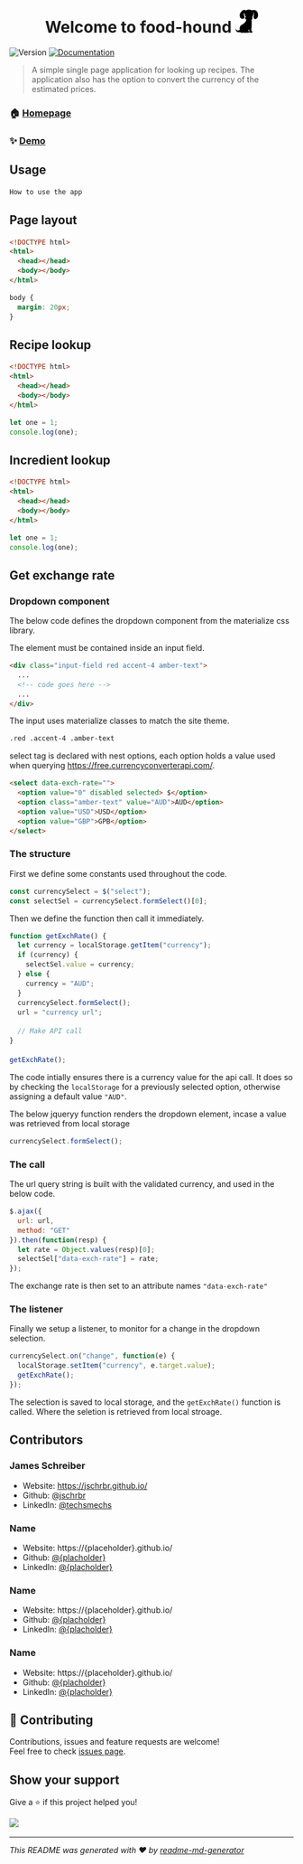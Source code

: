 <h1 align="center">Welcome to food-hound <img width="40px" src="./assets/images/material-hound.png">
</h1>
<p>
  <img alt="Version" src="https://img.shields.io/badge/version-01.00-blue.svg?cacheSeconds=2592000" />
  <a href="https://github.com/jschrbr/food-hound" target="_blank">
    <img alt="Documentation" src="https://img.shields.io/badge/documentation-yes-brightgreen.svg" />
  </a>
</p>

> A simple single page application for looking up recipes. The application also has the option to convert the currency of the estimated prices.

### 🏠 [Homepage](https://github.com/jschrbr/food-hound)

### ✨ [Demo](https://jschrbr.github.io/food-hound/)

## Usage

```sh
How to use the app
```

## Page layout

```html
<!DOCTYPE html>
<html>
  <head></head>
  <body></body>
</html>
```

```css
body {
  margin: 20px;
}
```

## Recipe lookup

```html
<!DOCTYPE html>
<html>
  <head></head>
  <body></body>
</html>
```

```js
let one = 1;
console.log(one);
```

## Incredient lookup

```html
<!DOCTYPE html>
<html>
  <head></head>
  <body></body>
</html>
```

```js
let one = 1;
console.log(one);
```

## Get exchange rate

### Dropdown component

The below code defines the dropdown component from the materialize css library.

The element must be contained inside an input field.

```html
<div class="input-field red accent-4 amber-text">
  ...
  <!-- code goes here -->
  ...
</div>
```

The input uses materialize classes to match the site theme.

```html
.red .accent-4 .amber-text
```

select tag is declared with nest options, each option holds a value used when querying https://free.currencyconverterapi.com/.

```html
<select data-exch-rate="">
  <option value="0" disabled selected> $</option>
  <option class="amber-text" value="AUD">AUD</option>
  <option value="USD">USD</option>
  <option value="GBP">GPB</option>
</select>
```

### The structure

First we define some constants used throughout the code.

```js
const currencySelect = $("select");
const selectSel = currencySelect.formSelect()[0];
```

Then we define the function then call it immediately.

```js
function getExchRate() {
  let currency = localStorage.getItem("currency");
  if (currency) {
    selectSel.value = currency;
  } else {
    currency = "AUD";
  }
  currencySelect.formSelect();
  url = "currency url";

  // Make API call
}

getExchRate();
```

The code intially ensures there is a currency value for the api call. It does so by checking the `localStorage` for a previously selected option, otherwise assigning a default value `"AUD"`.

The below jqueryy function renders the dropdown element, incase a value was retrieved from local storage

```js
currencySelect.formSelect();
```

### The call

The url query string is built with the validated currency, and used in the below code.

```js
$.ajax({
  url: url,
  method: "GET"
}).then(function(resp) {
  let rate = Object.values(resp)[0];
  selectSel["data-exch-rate"] = rate;
});
```

The exchange rate is then set to an attribute names `"data-exch-rate"`

### The listener

Finally we setup a listener, to monitor for a change in the dropdown selection.

```js
currencySelect.on("change", function(e) {
  localStorage.setItem("currency", e.target.value);
  getExchRate();
});
```

The selection is saved to local storage, and the `getExchRate()` function is called. Where the seletion is retrieved from local stroage.

## Contributors

### James Schreiber

- Website: https://jschrbr.github.io/
- Github: [@jschrbr](https://github.com/jschrbr)
- LinkedIn: [@techsmechs](https://linkedin.com/in/techsmechs)

### Name

- Website: https://{placeholder}.github.io/
- Github: [@{placholder}](https://github.com/{placholder})
- LinkedIn: [@{placholder}](https://linkedin.com/in/{placholder})

### Name

- Website: https://{placeholder}.github.io/
- Github: [@{placholder}](https://github.com/{placholder})
- LinkedIn: [@{placholder}](https://linkedin.com/in/{placholder})

### Name

- Website: https://{placeholder}.github.io/
- Github: [@{placholder}](https://github.com/{placholder})
- LinkedIn: [@{placholder}](https://linkedin.com/in/{placholder})

## 🤝 Contributing

Contributions, issues and feature requests are welcome!<br />Feel free to check [issues page](https://github.com/jschrbr/food-hound/issues).

## Show your support

Give a ⭐️ if this project helped you!

<a href="https://www.patreon.com/techsmechs">
  <img src="https://c5.patreon.com/external/logo/become_a_patron_button@2x.png" width="160">
</a>

---

_This README was generated with ❤️ by [readme-md-generator](https://github.com/kefranabg/readme-md-generator)_
